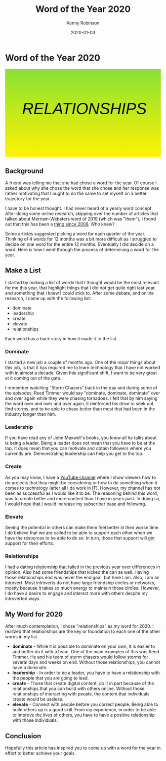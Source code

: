 ﻿---
title: Word of the Year 2020
date: 2020-01-03
description: How I went about choosing a word of the year
author: Kenny Robinson
---

# Word of the Year 2020

![Relationships](/images/2020.01.03-word-of-the-year.jpg)

## Background

A friend was telling me that she had chose a word for the year. Of course I
asked about why she chose the word that she chose and her response was rather
motivating that I ought to do the same to set myself on a better trajectory
for the year.

I have to be honest thought. I had never heard of a yearly word
concept. After doing some online research, skipping over the number of articles
that talked about Merriam-Websters word of 2019 (which was "them"), I found
out that this has been a
<a href="https://aliedwards.com/one-little-word-2020" target="_blank">thing since 2006</a>.
Who knew?

Some articles suggested picking a word for each quarter of the year.
Thinking of 4 words for 12 months was a bit more difficult as I struggled to
decide on one word for the entire 12 months. Eventually I did decide on
a word. Here is how I went through the process of determining a word for the year.

## Make a List

I started by making a list of words that I thought would be the most relevant
for me this year, that highlight things that I did not get quite right last
year, and something that I knew I could stick to. After some debate,
and online research, I came up with the following list:

* dominate
* leadership
* create
* elevate
* relationships

Each word has a back story in how it made it to the list.

### Dominate

I started a new job a couple of months ago. One of the major things about this
job, is that it has required me to learn technology that I have not worked with
in almost a decade. Given this significant shift, I want to be very great at
it coming out of the gate.

I remember watching "Storm Chasers" back in the day
and during some of the episodes, Reed Timmer would say "dominate, dominate, dominate"
over and over again while they were chasing tornadoes. I felt that by him
saying the word over and over and over again, it reinforced his drive to seek
out, find storms, and to be able to chase better than most that had been
in the industry longer than him.

### Leadership

If you have read any of John Maxwell's books, you know all he talks about is
being a leader. Being a leader does not mean that you have to be at the top.
It does mean that you can motivate and obtain followers where you currently
are. Demonstrating leadership can help you get to the top.

### Create

As you may know, I have a
[YouTube channel](https://www.youtube.com/channel/UC4HCouBLtXD1j1U_17aBqig?sub_confirmation=1)
where I show viewers how to do
projects that they might be considering or how to do something when it comes
to technology (after all I do work in IT). However, my channel has not been
as successful as I would like it to be. The reasoning behind this word, was
to create better and more content than I have in years past. In doing so, I
would hope that I would increase my subscriber base and following.

### Elevate

Seeing the potential in others can make them feel better in their worse time.
I do believe that we are called to be able to support each other when we
have the resources to be able to do so. In turn, those that support will get
support for their efforts.

### Relationships

I had a dating relationship that failed in the previous year over differences
in opinion. Also had some friendships that kicked the can as well.
Having those relationships end was never the end goal, but here I am. Also,
I am an introvert. Most introverts do not have large friendship circles
or networks, mostly because it takes so much energy to maintain
those circles. However, I do have a desire to engage and
interact more with others despite my introverted ways.

## My Word for 2020

After much contemplation, I chose "relationships" as my word for 2020. I
realized that relationships are the key or foundation to each one of the
other words in my list.

* **dominate** - While it is possible to dominate on your own, it is easier
to and better do it with a team. One of the main examples of this was Reed
Timmer. He and his team of storm chasers would follow storms for several
days and weeks on end. Without those relationships, you cannot have a dominate.
* **leadership** - In order to be a leader, you have to have a relationship
with the people that you are going to lead.
* **create** - Those that create digital content, do it in part because
of the relationships that you can build with others online. Without those
relationships of interacting with people, the content that individuals
create would be useless.
* **elevate** - Connect with people before you correct people. Being able
to build others up is a good skill. From my experience, in order to be able
to improve the lives of others, you have to have a positive relationship
with those individuals.

## Conclusion

Hopefully this article has inspired you to come up with a word for the year
in effort to better achieve your goals.
